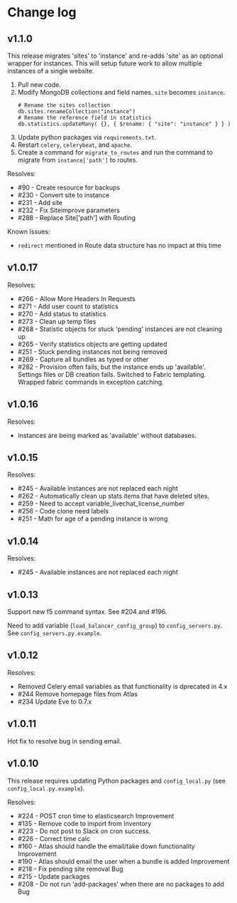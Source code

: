 # Change log

## v1.1.0

This release migrates 'sites' to 'instance' and re-adds 'site' as an optional wrapper for instances. This will setup future work to allow multiple instances of a single website.

1. Pull new code.
1. Modify MongoDB collections and field names. `site` becomes `instance`.
    ```shell
    # Rename the sites collection
    db.sites.renameCollection("instance")
    # Rename the reference field in statistics
    db.statistics.updateMany( {}, { $rename: { "site": "instance" } } )
    ```
1. Update python packages via `requirements.txt`.
1. Restart `celery`, `celerybeat`, and `apache`.
1. Create a command for `migrate_to_routes` and run the command to migrate from `instance['path']` to routes.

Resolves:

- &#35;90 - Create resource for backups
- &#35;230 - Convert site to instance
- &#35;231 - Add site
- &#35;232 - Fix Siteimprove parameters
- &#35;288 - Replace Site['path'] with Routing

Known Issues:

- `redirect` mentioned in Route data structure has no impact at this time

## v1.0.17

Resolves:

- &#35;266 - Allow More Headers In Requests
- &#35;271 - Add user count to statistics
- &#35;270 - Add status to statistics
- &#35;273 - Clean up temp files
- &#35;268 - Statistic objects for stuck 'pending' instances are not cleaning up
- &#35;265 - Verify statistics objects are getting updated
- &#35;251 - Stuck pending instances not being removed
- &#35;269 - Capture all bundles as typed or other
- &#35;282 - Provision often fails, but the instance ends up 'available'. Settings files or DB creation fails. Switched to Fabric templating. Wrapped fabric commands in exception catching.

## v1.0.16

Resolves:

- Instances are being marked as 'available' without databases.

## v1.0.15

Resolves:

- &#35;245 - Available instances are not replaced each night
- &#35;262 - Automatically clean up stats items that have deleted sites.
- &#35;259 - Need to accept variable_livechat_license_number
- &#35;256 - Code clone need labels
- &#35;251 - Math for age of a pending instance is wrong

## v1.0.14

Resolves:

- &#35;245 - Available instances are not replaced each night

## v1.0.13

Support new f5 command syntax. See &#35;204 and &#35;196.

Need to add variable (`load_balancer_config_group`) to `config_servers.py`. See  `config_servers.py.example`.

## v1.0.12

Resolves:

- Removed Celery email variables as that functionality is dprecated in 4.x
- &#35;244 Remove homepage files from Atlas
- &#35;234 Update Eve to 0.7.x

## v1.0.11

Hot fix to resolve bug in sending email.

## v1.0.10

This release requires updating Python packages and `config_local.py` (see `config_local.py.example`).

Resolves:

- &#35;224 - POST cron time to elasticsearch Improvement
- &#35;135 - Remove code to import from Inventory
- &#35;223 - Do not post to Slack on cron success.
- &#35;226 - Correct time calc
- &#35;160 - Atlas should handle the email/take down functionality Improvement
- &#35;190 - Atlas should email the user when a bundle is added Improvement
- &#35;218 - Fix pending site removal Bug
- &#35;215 - Update packages
- &#35;208 - Do not run 'add-packages' when there are no packages to add Bug
